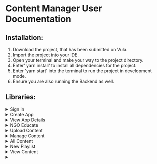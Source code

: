 # Content Manager User Documentation #

## Installation: ##
1. Download the project, that has been submitted on Vula.
2. Import the project into your IDE.
3. Open your terminal and make your way to the project directory.
4. Enter' yarn install' to install all dependencies for the project.
5. Enter 'yarn start' into the terminal to run the project in development mode.
6. Ensure you are also running the Backend as well.

## Libraries: ##
<details>
  <summary> Sign in </summary>
  <p>Enter your email and password and click the "Sign in" button</p>
</details>


<details>
  <summary> Create App </summary>
  <p>If you have not created an app yet, you will be directed to this page. Here you must provide a name and description for your app as well as an app logo.</p>
</details>

<details>
  <summary> View App Details </summary>
  <p>This page allows you to view the details of the app you created</p>
</details>

<details>
  <summary>NGO Educate</summary>
  <p></p>
</details>
  
<details>
  <summary>Upload Content</summary>
  <p></p>
</details>
  
<details>
  <summary>Manage Content</summary>
  <p></p>
</details>
  
<details>
  <summary>All Content</summary>
  <p></p>
</details>
  
<details>
  <summary>New Playlist</summary>
  <p></p>
</details>
  
<details>
  <summary>View Content</summary>
  <p></p>
</details>
  
<details>
  <summary></summary>
  <p></p>
</details>
